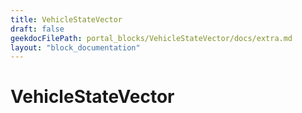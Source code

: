 ```yaml
---
title: VehicleStateVector
draft: false
geekdocFilePath: portal_blocks/VehicleStateVector/docs/extra.md
layout: "block_documentation"
---
```

# VehicleStateVector